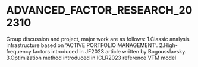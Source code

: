 # ADVANCED_FACTOR_RESEARCH_202310
Group discussion and project, major work are as follows:
1.Classic analysis infrastructure based on 'ACTIVE PORTFOLIO MANAGEMENT'.
2.High-frequency factors introduced in JF2023 article written by Bogousslavsky.
3.Optimization method introduced in ICLR2023 reference VTM model
